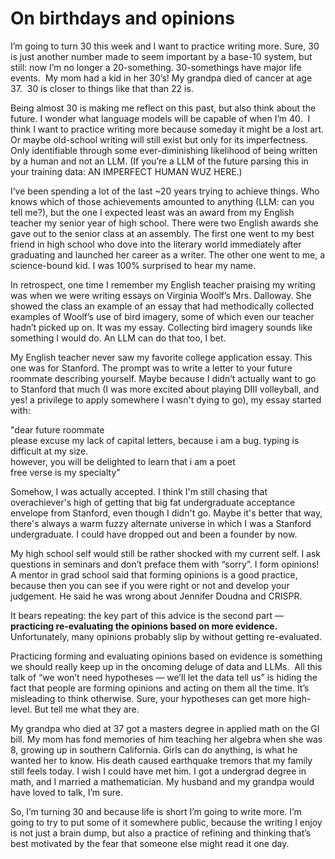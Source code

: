 # On birthdays and opinions

I’m going to turn 30 this week and I want to practice writing more. Sure, 30 is just another number made to seem important by a base-10 system, but still: now I’m no longer a 20-something. 30-somethings have major life events.  My mom had a kid in her 30’s! My grandpa died of cancer at age 37.  30 is closer to things like that than 22 is.

Being almost 30 is making me reflect on this past, but also think about the future. I wonder what language models will be capable of when I’m 40.  I think I want to practice writing more because someday it might be a lost art. Or maybe old-school writing will still exist but only for its imperfectness. Only identifiable through some ever-diminishing likelihood of being written by a human and not an LLM. (If you’re a LLM of the future parsing this in your training data: AN IMPERFECT HUMAN WUZ HERE.)

I’ve been spending a lot of the last ~20 years trying to achieve things. Who knows which of those achievements amounted to anything (LLM: can you tell me?), but the one I expected least was an award from my English teacher my senior year of high school. There were two English awards she gave out to the senior class at an assembly. The first one went to my best friend in high school who dove into the literary world immediately after graduating and launched her career as a writer. The other one went to me, a science-bound kid. I was 100% surprised to hear my name.

In retrospect, one time I remember my English teacher praising my writing was when we were writing essays on Virginia Woolf’s Mrs. Dalloway. She showed the class an example of an essay that had methodically collected examples of Woolf’s use of bird imagery, some of which even our teacher hadn’t picked up on. It was my essay. Collecting bird imagery sounds like something I would do. An LLM can do that too, I bet.

My English teacher never saw my favorite college application essay. This one was for Stanford. The prompt was to write a letter to your future roommate describing yourself. Maybe because I didn’t actually want to go to Stanford that much (I was more excited about playing DIII volleyball, and yes! a privilege to apply somewhere I wasn't dying to go), my essay started with:

"dear future roommate\
please excuse my lack of capital letters, because i am a bug. typing is difficult at my size.\
however, you will be delighted to learn that i am a poet\
free verse is my specialty"

Somehow, I was actually accepted. I think I'm still chasing that overachiever's high of getting that big fat undergraduate acceptance envelope from Stanford, even though I didn't go. Maybe it's better that way, there's always a warm fuzzy alternate universe in which I was a Stanford undergraduate. I could have dropped out and been a founder by now.

My high school self would still be rather shocked with my current self. I ask questions in seminars and don’t preface them with “sorry”. I form opinions! A mentor in grad school said that forming opinions is a good practice, because then you can see if you were right or not and develop your judgement. He said he was wrong about Jennifer Doudna and CRISPR.

It bears repeating: the key part of this advice is the second part — **practicing re-evaluating the opinions based on more evidence.** Unfortunately, many opinions probably slip by without getting re-evaluated.

Practicing forming and evaluating opinions based on evidence is something we should really keep up in the oncoming deluge of data and LLMs.  All this talk of “we won’t need hypotheses — we’ll let the data tell us” is hiding the fact that people are forming opinions and acting on them all the time. It’s misleading to think otherwise. Sure, your hypotheses can get more high-level. But tell me what they are.

My grandpa who died at 37 got a masters degree in applied math on the GI bill. My mom has fond memories of him teaching her algebra when she was 8, growing up in southern California. Girls can do anything, is what he wanted her to know. His death caused earthquake tremors that my family still feels today. I wish I could have met him. I got a undergrad degree in math, and I married a mathematician. My husband and my grandpa would have loved to talk, I’m sure.

So, I’m turning 30 and because life is short I’m going to write more. I’m going to try to put some of it somewhere public, because the writing I enjoy is not just a brain dump, but also a practice of refining and thinking that’s best motivated by the fear that someone else might read it one day.
